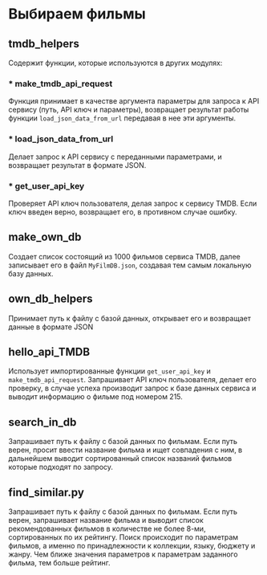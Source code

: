 # Выбираем фильмы

## tmdb_helpers
Содержит функции, которые используются в других модулях:

### * make_tmdb_api_request
Функция принимает в качестве аргумента параметры для запроса к API сервису 
(путь, API ключ и параметры), возвращает результат работы функции
`load_json_data_from_url` передавая в нее эти аргументы.

### * load_json_data_from_url
Делает запрос к API сервису с переданными параметрами, и возвращает результат в формате JSON.

### * get_user_api_key
Проверяет API ключ пользователя, делая запрос к сервису TMDB. Если ключ введен 
верно, возвращает его, в противном случае ошибку.

## make_own_db
Создает список состоящий из 1000 фильмов сервиса TMDB, далее записывает его в
файл `MyFilmDB.json`, создавая тем самым локальную базу данных. 

## own_db_helpers
Принимает путь к файлу с базой данных, открывает его и возвращает данные в формате JSON

## hello_api_TMDB
Использует импортированные функции `get_user_api_key` и `make_tmdb_api_request`.
Запрашивает API ключ пользователя, делает его проверку, в случае успеха производит 
запрос к базе данных сервиса и выводит информацию о фильме под номером 215.

## search_in_db
Запрашивает путь к файлу с базой данных по фильмам. Если путь верен, просит ввести
название фильма и ищет совпадения с ним, в дальнейшем выводит сортированный список 
названий фильмов которые подходят по запросу. 
 
## find_similar.py
Запрашивает путь к файлу с базой данных по фильмам. Если путь верен, запрашивает название 
фильма и выводит список рекомендованных фильмов в количестве не более 8-ми, сортированных 
по их рейтингу. Поиск происходит по параметрам фильмов, а именно по принадлежности к коллекции, 
языку, бюджету и жанру. Чем ближе значения параметров к параметрам заданного фильма, тем больше рейтинг. 